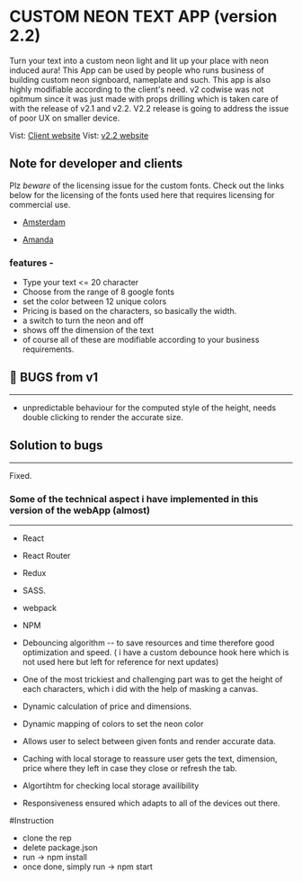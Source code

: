 # CUSTOM NEON TEXT APP (version 2.2)

Turn your text into a custom neon light and lit up your place with neon induced aura! This App can be used by people who runs business of building custom neon signboard, nameplate and such. This app is also highly modifiable according to the client's need.
v2 codwise was not opitmum since it was just made with props drilling which is taken care of with the release of  v2.1 and v2.2.
V2.2 release is going to address the issue of poor UX on smaller device.

Vist: [Client website](...)
Vist: [v2.2 website](...)

## Note for developer and clients

Plz _beware_ of the licensing issue for the custom fonts.
Check out the links below for the licensing of the fonts used here that requires licensing for commercial use.

- [Amsterdam](https://www.cdnfonts.com/amsterdam-2.font)

- [Amanda](https://www.cdnfonts.com/amanda.font)

### features -

- Type your text <= 20 character
- Choose from the range of 8 google fonts
- set the color between 12 unique colors
- Pricing is based on the characters, so basically the width.
- a switch to turn the neon and off
- shows off the dimension of the text
- of course all of these are modifiable according to your business requirements.

## :bug: BUGS from v1

---

- unpredictable behaviour for the computed style of the height, needs double clicking to render the accurate size.

## Solution to bugs

---

Fixed.

### Some of the technical aspect i have implemented in this version of the webApp (almost)

---
- React 

- React Router

- Redux

- SASS.

- webpack

- NPM

- Debouncing algorithm -- to save resources and time therefore good optimization and speed. ( i have a custom debounce hook here which is not used here but left for reference for next updates)

- One of the most trickiest and challenging part was to get the height of each characters, which i did with the help of masking a canvas.

- Dynamic calculation of price and dimensions.

- Dynamic mapping of colors to set the neon color

- Allows user to select between given fonts and render accurate data.

- Caching with local storage to reassure user gets the text, dimension, price where they left in case they close or refresh the tab.

- Algortihtm for checking local storage availibility

- Responsiveness ensured which adapts to all of the devices out there.


#Instruction

- clone the rep
- delete package.json
- run -> npm install 
- once done, simply run -> npm start

